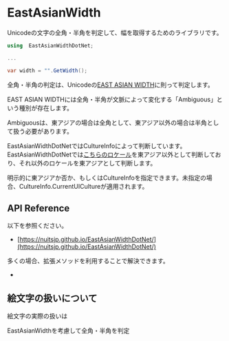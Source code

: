 # EastAsianWidth

Unicodeの文字の全角・半角を判定して、幅を取得するためのライブラリです。

```cs
using  EastAsianWidthDotNet;

...

var width = "".GetWidth();
```

全角・半角の判定は、Unicodeの[EAST ASIAN WIDTH](http://www.unicode.org/reports/tr11/)に則って判定します。

EAST ASIAN WIDTHには全角・半角が文脈によって変化する「Ambiguous」という種別が存在します。

Ambiguousは、東アジアの場合は全角として、東アジア以外の場合は半角として扱う必要があります。

EastAsianWidthDotNetではCultureInfoによって判断しています。EastAsianWidthDotNetでは[こちらのロケール](https://github.com/nuitsjp/EastAsianWidthDotNet/blob/master/src/EastAsianWidthDotNet/EastAsia.cs#L20)を東アジア以外として判断しており、それ以外のロケールを東アジアとして判断します。

明示的に東アジアか否か、もしくはCultureInfoを指定できます。未指定の場合、CultureInfo.CurrentUICultureが適用されます。

## API Reference

以下を参照ください。

- [https://nuitsjp.github.io/EastAsianWidthDotNet/](https://nuitsjp.github.io/EastAsianWidthDotNet/)

多くの場合、拡張メソッドを利用することで解決できます。

- [](https://nuitsjp.github.io/EastAsianWidthDotNet/class_east_asian_width_dot_net_1_1_east_asian_width_extensions.html)




## 絵文字の扱いについて

絵文字の実際の扱いは

EastAsianWidthを考慮して全角・半角を判定

